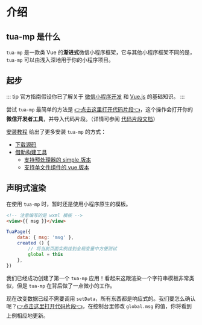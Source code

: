 # 介绍
## tua-mp 是什么
`tua-mp` 是一款类 Vue 的**渐进式**微信小程序框架，它与其他小程序框架不同的是，`tua-mp` 可以由浅入深地用于你的小程序项目。

## 起步
::: tip
官方指南假设你已了解关于 [微信小程序开发](https://developers.weixin.qq.com/miniprogram/dev/index.html) 和 [Vue.js](https://cn.vuejs.org/v2/guide/index.html) 的基础知识。
:::

尝试 `tua-mp` 最简单的方法是 [👉点击这里打开代码片段👈](wechatide://minicode/w0RhXWma7t00)，这个操作会打开你的**微信开发者工具**，并导入代码片段。（详情可参阅 [代码片段文档](https://developers.weixin.qq.com/miniprogram/dev/devtools/minicode.html)）

[安装教程](./installation.md) 给出了更多安装 `tua-mp` 的方式：

* [下载源码](./installation.md#_1-下载源码)
* [借助构建工具](./installation.md#_2-借助构建工具)
    * [支持预处理器的 simple 版本](./installation.md#_2-1-支持预处理器的-simple-版本)
    * [支持单文件组件的 vue 版本](./installation.md#_2-借助构建工具)

## 声明式渲染
在使用 `tua-mp` 时，暂时还是使用小程序原生的模板。

```html
<!-- 注意编写的是 wxml 模板 -->
<view>{{ msg }}</view>
```

```js
TuaPage({
    data: { msg: 'msg' },
    created () {
        // 将当前页面实例挂到全局变量中方便测试
        global = this
    },
})
```

我们已经成功创建了第一个 `tua-mp` 应用！看起来这跟渲染一个字符串模板非常类似，但是 `tua-mp` 在背后做了一点微小的工作。

现在改变数据已经不需要调用 `setData`，所有东西都是响应式的。我们要怎么确认呢？[👉点击这里打开代码片段👈](wechatide://minicode/w0RhXWma7t00)，在控制台里修改 `global.msg` 的值，你将看到上例相应地更新。
